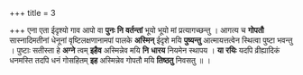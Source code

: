 +++
title = 3

+++
एना एता ईदृश्यो गाव आपो वा **पुनः** **नि** **वर्तन्तां** भूयो भूयो मां प्रत्यागच्छन्तु । आगत्य च **गोपतौ** सास्नादिमतीनां धेनूनां वृष्टिलक्षणानामपां पालके **अस्मिन्** ईदृशे मयि **पुष्यन्तु** आत्मायत्तत्वेन स्थित्वा पुष्टा भवन्तु । पुष्टाः सतीस्ता हे **अग्ने** त्वम् **इहैव** अस्मिन्नेव मयि **नि** **धारय** नियमेन स्थापय । **या** **रयिः** यदपि व्रीह्यादिकं धनमस्ति तदपि धनं गोसहितम् **इह** अस्मिन्नेव गोपतौ मयि **तिष्ठतु** निवसतु ॥ ।